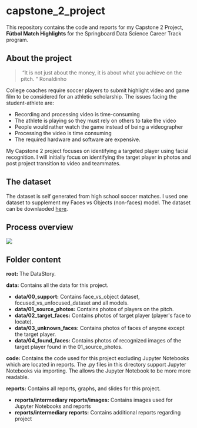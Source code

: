 ﻿# capstone_2_project
This repository contains the code and reports for my Capstone 2 Project, **Fútbol Match Highlights** for the Springboard Data Science Career Track program.  

## About the project
> “It is not just about the money, it is about what you achieve on the pitch. “ Ronaldinho
 
College coaches require soccer players to submit highlight video and game film to be considered for an athletic scholarship. The issues facing the student-athlete are:
* Recording and processing video is time-consuming
* The athlete is playing so they must rely on others to take the video
* People would rather watch the game instead of being a videographer
* Processing the video is time consuming
* The required hardware and software are expensive.

My Capstone 2 project focuses on identifying a targeted player using facial recognition. I will initially focus on identifying the target player in photos and post project transition to video and teammates.

## The dataset
The dataset is self generated from high school soccer matches.  I used one dataset 
to supplement my Faces vs Objects (non-faces) model.  The dataset can be downlaoded [here](http://www.vision.caltech.edu/pmoreels/Datasets/Home_Objects_06/).

## Process overview
![](reports/intermediary_reports/images/Full_Overview.png)

## Folder content
**root:** The DataStory.

**data:** Contains all the data for this project.
* **data/00_support:** Contains face_vs_object dataset, focused_vs_unfocused_dataset and all models.
* **data/01_source_photos:** Contains photos of players on the pitch.
* **data/02_target_faces:** Contains photos of target player (player's face to locate).
* **data/03_unknown_faces:** Contains photos of faces of anyone except the target player.
* **data/04_found_faces:** Contains photos of recognized images of the target player found in the 01_source_photos.

**code:** Contains the code used for this project excluding Jupyter Notebooks which are located in reports.  The .py files in this directory support Jupyter Notebooks via importing.  The allows the Jupyter Notebook to be more more readable.

**reports:** Contains all reports, graphs, and slides for this project.
* **reports/intermediary reports/images:** Contains images used for Jupyter Notebooks and reports
* **reports/intermediary reports:** Contains additional reports regarding project
